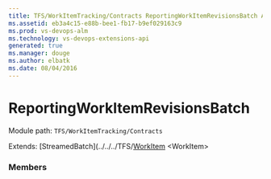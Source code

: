 ```yaml
---
title: TFS/WorkItemTracking/Contracts ReportingWorkItemRevisionsBatch API | Extensions for Visual Studio Team Services
ms.assetid: eb3a4c15-e88b-bee1-fb17-b9ef029163c9
ms.prod: vs-devops-alm
ms.technology: vs-devops-extensions-api
generated: true
ms.manager: douge
ms.author: elbatk
ms.date: 08/04/2016
---
```


# ReportingWorkItemRevisionsBatch

Module path: `TFS/WorkItemTracking/Contracts`

Extends: [StreamedBatch](../../../TFS/[WorkItem](../../../TFS/WorkItemTracking/Contracts/WorkItem.md) &lt;WorkItem&gt;

### Members

